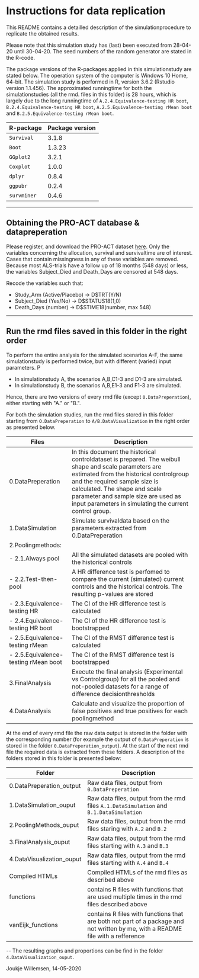 Instructions for data replication 
===
This README contains a detailled description of the simulationprocedure to replicate the obtained results. 

Please note that this simulation study has (last) been executed from 28-04-20 until 30-04-20. The seed numbers of the random generator are stated in the R-code.

The package versions of the R-packages applied in this simulationstudy are stated below. The operation system of the computer is Windows 10 Home, 64-bit. The simulation study is performed in R, version 3.6.2 (Rstudio version 1.1.456). The approximated runningtime for both the simulationstudies (all the rmd. files in this folder) is 28 hours, which is largely due to the long runningtime of `A.2.4.Equivalence-testing HR boot`, `B.2.4.Equivalence-testing HR boot`, `A.2.5.Equivalence-testing rMean boot` and `B.2.5.Equivalence-testing rMean boot`.


| R-package                  | Package version |
| -----------------          | ------------- |
| `Survival`                 |3.1.8 |
| `Boot`             |1.3.23 |
| `GGplot2`                   |3.2.1 |
| `Coxplot`                   |1.0.0|
| `dplyr`                     |0.8.4|
| `ggpubr`                    |0.2.4|
| `survminer`                 |0.4.6|

---
**Obtaining the PRO-ACT database & datapreperation**
---
Please register, and download the PRO-ACT dataset [here](https://nctu.partners.org/ProACT/Data/Index/1). Only the variables concerning the allocation, survival and survivaltime are of interest. Cases that contain missingness in any of these variables are removed. Because most ALS-trials have a follow up of 18 months (548 days) or less, the variables Subject_Died and Death_Days are censored at 548 days.

Recode the variables such that:

* Study_Arm (Active/Placebo) -> D$TRT(Y/N)
* Subject_Died (Yes/No) -> D$STATUS18(1,0)
* Death_Days (number) -> D$STIME18(number, max 548)
---
**Run the rmd files saved in this folder in the right order**
---

To perform the entire analysis for the simulated scenarios A-F, the same simulationstudy is performed twice, but with different (varied) input parameters. 
P
* In simulationstudy A, the scenarios A,B,C1-3 and D1-3 are simulated.
* In simulationstudy B, the scenarios A,B,E1-3 and F1-3 are simulated.

Hence, there are two versions of every rmd file (except `0.DataPreperation`), either starting with "A." or "B.". 

For both the simulation studies, run the rmd files stored in this folder starting from `O.DataPreperation` to `A/B.DataVisualization` in the right order as presented below.  
 

| Files                      | Description   |
| -----------------          | ------------- |
|0.DataPreperation            |In this document the historical controldataset is prepared. The weibull shape and scale parameters are estimated from the historical controlgroup and the required sample size is calculated. The shape and scale parameter and sample size are used as input parameters in simulating the current control group.|
|1.DataSimulation             |Simulate survivaldata based on the parameters extracted from 0.DataPreperation|
|2.Poolingmethods:            |   |
|- 2.1.Always pool             |All the simulated datasets are pooled with the historical controls|
|- 2.2.Test-then-pool          |A HR difference test is perfomed to compare the current (simulated) current controls and the historical controls. The resulting p-values are stored|
|- 2.3.Equivalence-testing HR |The CI of the HR difference test is calculated|
|- 2.4.Equivalence-testing HR boot |The CI of the HR difference test is bootstrapped|
|- 2.5.Equivalence-testing rMean |The CI of the RMST difference test is calculated|
|- 2.5.Equivalence-testing rMean boot |The CI of the RMST difference test is bootstrapped|
|3.FinalAnalysis   | Execute the final analysis (Experimental vs Controlgroup) for all the pooled and not-pooled datasets for a range of difference decisionthresholds|
|4.DataAnalysis | Calculate and visualize the proportion of false positives and true positives for each poolingmethod

At the end of every rmd file the raw data output is stored in the folder with the corresponding number (for example the output of `0.DataPreperation` is stored in the folder `0.DataPreperation_output`). At the start of the next rmd file the required data is extracted from these folders. A description of the folders stored in this folder is presented below:

| Folder                     | Description   |
| -----------------          | ------------- |
|0.DataPreperation_output    |Raw data files, output from `0.DataPreperation`|
|1.DataSimulation_ouput      |Raw data files, output from the rmd files `A.1.DataSimulation` and `B.1.DataSimulation`|
|2.PoolingMethods_ouput      |Raw data files, output from the rmd files staring with `A.2` and `B.2`|
|3.FinalAnalysis_ouput       |Raw data files, output from the rmd files starting with `A.3` and `B.3`|
|4.DataVisualization_ouput   |Raw data files, output from the rmd files starting with `A.4` and `B.4`|
|Compiled HTMLs              |Compiled HTMLs of the rmd files as described above |
|functions                   |contains R files with functions that are used multiple times in the rmd files described above|
|vanEijk_functions           |contains R files with functions that are both not part of a package and not written by me, with a README file with a refference|

--
The resulting graphs and proportions can be find in the folder `4.DataVisualization_ouput`.

Joukje Willemsen, 14-05-2020

